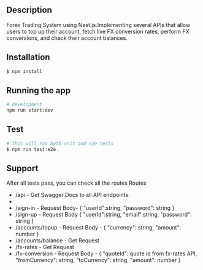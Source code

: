 
## Description

 Forex Trading System using Nest.js.Implementing several APIs that allow users to top up their account, fetch live FX conversion rates, perform FX conversions, and check their account balances.

## Installation

```bash
$ npm install
```

## Running the app

```bash
# development
npm run start:dev
```

## Test

```bash
# This will run both unit and e2e tests
$ npm run test:e2e
```

## Support

After all tests pass, you can check all the routes
Routes
<ul>
 <li>/api - Get Swagger Docs to all API endpoints.<li>
<li>
 /sign-in - Request Body- {
    "userId":string,
    "password": string
}</li>
<li>
 /sign-up - Request Body {
    "userId":string,
    "email":string,
    "password": string
}
</li>
<li>/accounts/topup - Request Body - { "currency": string, "amount": number }</li>
<li>/accounts/balance - Get Request</li>
<li>/fx-rates - Get Request</li>
<li>/fx-conversion - Request Body - { "quoteId": quote id from fx-rates API, "fromCurrency": string,
"toCurrency": string, "amount": number }</li>
</ul>









